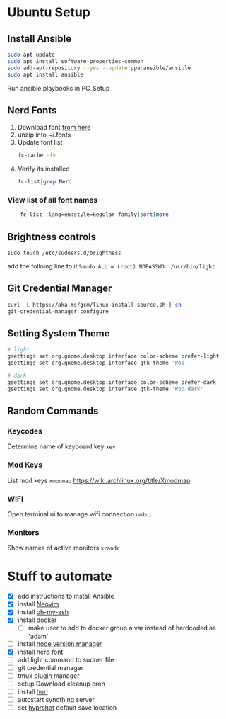 # Ubuntu Setup
## Install Ansible
```bash
sudo apt update
sudo apt install software-properties-common
sudo add-apt-repository --yes --update ppa:ansible/ansible
sudo apt install ansible
```
Run ansible playbooks in PC_Setup
## Nerd Fonts
1. Download font [from here](https://www.nerdfonts.com/font-downloads)
2. unzip into ~/.fonts
3. Update font list
   ```bash
   fc-cache -fv
   ```
4. Verify its installed
   ```bash
   fc-list|grep Nerd
   ```

### View list of all font names
```bash
    fc-list :lang=en:style=Regular family|sort|more
```

## Brightness controls
```sudo touch /etc/sudoers.d/brightness```

add the folloing line to it
```%sudo ALL = (root) NOPASSWD: /usr/bin/light```

## Git Credential Manager
```bash
curl -L https://aka.ms/gcm/linux-install-source.sh | sh
git-credential-manager configure
```

## Setting System Theme
```bash
# light
gsettings set org.gnome.desktop.interface color-scheme prefer-light
gsettings set org.gnome.desktop.interface gtk-theme 'Pop'

# dark
gsettings set org.gnome.desktop.interface color-scheme prefer-dark
gsettings set org.gnome.desktop.interface gtk-theme 'Pop-dark'
```

## Random Commands

### Keycodes
Determine name of keyboard key
``` xev ```

### Mod Keys
List mod keys
```xmodmap```
https://wiki.archlinux.org/title/Xmodmap

### WIFI
Open terminal ui to manage wifi connection
```nmtui```

### Monitors
Show names of active monitors
```xrandr```

# Stuff to automate
- [x] add instructions to install Ansible
- [x] install [Neovim](https://github.com/neovim/neovim)
- [x] install [oh-my-zsh](https://ohmyz.sh/#install)
- [x] install docker
  - [ ] make user to add to docker group a var instead of hardcoded as 'adam'
- [ ] install [node version manager](https://github.com/nvm-sh/nvm)
- [x] install [nerd font](https://www.nerdfonts.com/)
- [ ] add light command to sudoer file
- [ ] git credential manager
- [ ] tmux plugin manager
- [ ] setup Download cleanup cron
- [ ] install [hurl](https://github.com/Orange-OpenSource/hurl)
- [ ] autostart syncthing server
- [ ] set [hyprshot](https://github.com/Gustash/hyprshot) default save location
